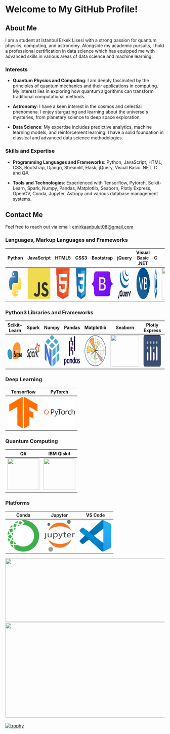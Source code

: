 # Welcome to My GitHub Profile!


## About Me

I am a student at Istanbul Erkek Lisesi with a strong passion for quantum physics, computing, and astronomy. Alongside my academic pursuits, I hold a professional certification in data science which has equipped me with advanced skills in various areas of data science and machine learning.

### Interests

- **Quantum Physics and Computing**: I am deeply fascinated by the principles of quantum mechanics and their applications in computing. My interest lies in exploring how quantum algorithms can transform traditional computational methods.

- **Astronomy**: I have a keen interest in the cosmos and celestial phenomena. I enjoy stargazing and learning about the universe's mysteries, from planetary science to deep space exploration.

- **Data Science**: My expertise includes predictive analytics, machine learning models, and reinforcement learning. I have a solid foundation in classical and advanced data science methodologies.

### Skills and Expertise

- **Programming Languages and Frameworks**: Python, JavaScript, HTML, CSS, Bootstrap, Django, Streamlit, Flask, jQuery, Visual Basic .NET, C and Q#.

- **Tools and Technologies**: Experienced with Tensorflow, Pytorch, Scikit-Learn, Spark, Numpy, Pandas, Matplotlib, Seaborn, Plotly Express, OpenCV, Conda, Jupyter, Astropy and various database management systems.

## Contact Me

Feel free to reach out via email: [emirkaanbulut08@gmail.com](mailto:emirkaanbulut08@gmail.com)





### Languages, Markup Languages and Frameworks
| Python | JavaScript | HTML5 | CSS3 | Bootstrap | jQuery | Visual Basic .NET | C | Q# | Docker |
| ------ | ----------- | ----- | ---- | --------- | ------ | ----------------- | - | -- | ------ |
| <img src="https://github.com/devicons/devicon/blob/master/icons/python/python-original.svg" height="100" width="100"> | <img src="https://github.com/devicons/devicon/blob/master/icons/javascript/javascript-original.svg" height="100" width="100"> | <img src="https://github.com/devicons/devicon/blob/master/icons/html5/html5-original.svg" height="100" width="100"> | <img src="https://github.com/devicons/devicon/blob/master/icons/css3/css3-original.svg" height="100" width="100"> | <img src="https://github.com/devicons/devicon/blob/master/icons/bootstrap/bootstrap-original.svg" height="100" width="100"> | <img src="https://github.com/devicons/devicon/blob/master/icons/jquery/jquery-original-wordmark.svg" height="100" width="100"><br> | <img src="https://github.com/devicons/devicon/blob/master/icons/visualbasic/visualbasic-original.svg" height="100" width="100"> | <img src="https://github.com/devicons/devicon/blob/master/icons/c/c-original.svg" height="100" width="100"> | <img src="https://upload.wikimedia.org/wikipedia/commons/f/f8/Q_mini.png" height="100" width="100"> | <img src="https://github.com/devicons/devicon/blob/master/icons/docker/docker-original.svg" height="100" width="100"> |



### Python3 Libraries and Frameworks
| Scikit-Learn | Spark | Numpy | Pandas | Matplotlib | Seaborn | Plotly Express | OpenCV | Astropy | Streamlit | Flask | Django |
|:---:|:---:|:---:|:---:|:---:|:---:|:---:|:---:|:---:|:---:|:---:|:---:|
| <img src="https://github.com/devicons/devicon/blob/master/icons/scikitlearn/scikitlearn-original.svg" height="100" width="100"> | <img src="https://github.com/devicons/devicon/blob/master/icons/apachespark/apachespark-original-wordmark.svg" height="100" width="100"> | <img src="https://github.com/devicons/devicon/blob/master/icons/numpy/numpy-original.svg" height="100" width="100"> | <img src="https://github.com/devicons/devicon/blob/master/icons/pandas/pandas-original-wordmark.svg" height="100" width="100"> | <img src="https://github.com/devicons/devicon/blob/master/icons/matplotlib/matplotlib-original.svg" height="100" width="100"> | <img src="https://avatars.githubusercontent.com/u/22799945?s=200&v=4" height="100" width="90"> | <img src="https://github.com/devicons/devicon/blob/master/icons/plotly/plotly-original.svg" height="100" width="90"> | <img src="https://github.com/devicons/devicon/blob/master/icons/opencv/opencv-original.svg" height="100" width="90"> | <img src="https://upload.wikimedia.org/wikipedia/commons/5/5a/Logo_of_the_Astropy_Project.png" height="100" width="90"> | <img src="https://github.com/devicons/devicon/blob/master/icons/streamlit/streamlit-original.svg" height="100" width="90"> | <img src="https://github.com/devicons/devicon/blob/master/icons/flask/flask-original.svg" height="100" width="90"> | <img src="https://github.com/devicons/devicon/blob/master/icons/django/django-plain-wordmark.svg" height="100" width="90"> |

### Deep Learning
| Tensorflow | PyTorch |
|----------|----------|
| <img src="https://github.com/devicons/devicon/blob/master/icons/tensorflow/tensorflow-original.svg" height="100" width="100"> | <img src="https://github.com/devicons/devicon/blob/master/icons/pytorch/pytorch-original-wordmark.svg" height="100" width="100"> |

### Quantum Computing
| Q# | IBM Qiskit |
|----------|----------|
| <img src="https://upload.wikimedia.org/wikipedia/commons/f/f8/Q_mini.png" height="100" width="100"> | <img src="https://logowik.com/content/uploads/images/qiskit9093.logowik.com.webp" height="100" width="100"> |



### Platforms
| Conda | Jupyter | VS Code |
|----------|----------|----------|
|<img src="https://github.com/devicons/devicon/blob/master/icons/anaconda/anaconda-original.svg" title="Anaconda" alt="Conda" width="100" height="100"/>|<img src="https://github.com/devicons/devicon/blob/master/icons/jupyter/jupyter-original-wordmark.svg" title="Jupyter" alt="Jupyter" width="100" height="100"/>|<img src="https://github.com/devicons/devicon/blob/master/icons/vscode/vscode-original.svg" title="VS Code" alt="VS Code" width="100" height="100"/>|




<p align="center">
  <img width="600" height="200" src="https://github-readme-stats.vercel.app/api?username=emirkaanozdemr&show_icons=true&theme=vision-friendly-dark">
  <img width="600" height="300" src="https://github-readme-stats.vercel.app/api/top-langs/?username=emirkaanozdemr&langs_count=100&layout=compact&theme=radical">
</p>

 
[![trophy](https://github-profile-trophy.vercel.app/?username=emirkaanozdemr)](https://github.com/ryo-ma/github-profile-trophy)
